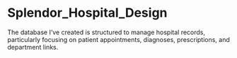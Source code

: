 # Splendor_Hospital_Design
The database I’ve created is structured to manage hospital records, particularly focusing on patient appointments, diagnoses, prescriptions, and department links.
